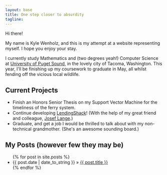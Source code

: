 ```yaml
---
layout: base
title: One step closer to absurdity
tagline:
---
```


Hi there!

My name is Kyle Wenholz, and this is my attempt at a website representing
myself.  I hope you enjoy your stay.

I currently study Mathematics and (two degrees yeah!) Computer Science at
[University of Puget Sound](http://pugetsound.edu), in the lovely city of Tacoma,
Washington.  This year, I'll be finishing up my coursework to graduate in
May, all whilst fending off the vicious local wildlife.

## Current Projects ##
* Finish an Honors Senior Thesis on my Support Vector Machine for the timeliness of the ferry system.
* Continue developing [LendingShack](http://www.lendingshack.com)! (With the
help of my great friend and colleague, [Josef Lange](http://www.josefdlange.com).)
* Graduate, and get a job I would be thrilled to talk about with my non-technical
grandmother.  (She's an awesome sounding board.)

## My Posts (however few they may be) ##

<ul class="posts">
  {% for post in site.posts %}
    <li><span>{{ post.date | date_to_string }}</span> &raquo; <a href="{{ BASE_PATH }}{{ post.url }}">{{ post.title }}</a></li>
  {% endfor %}
</ul>

